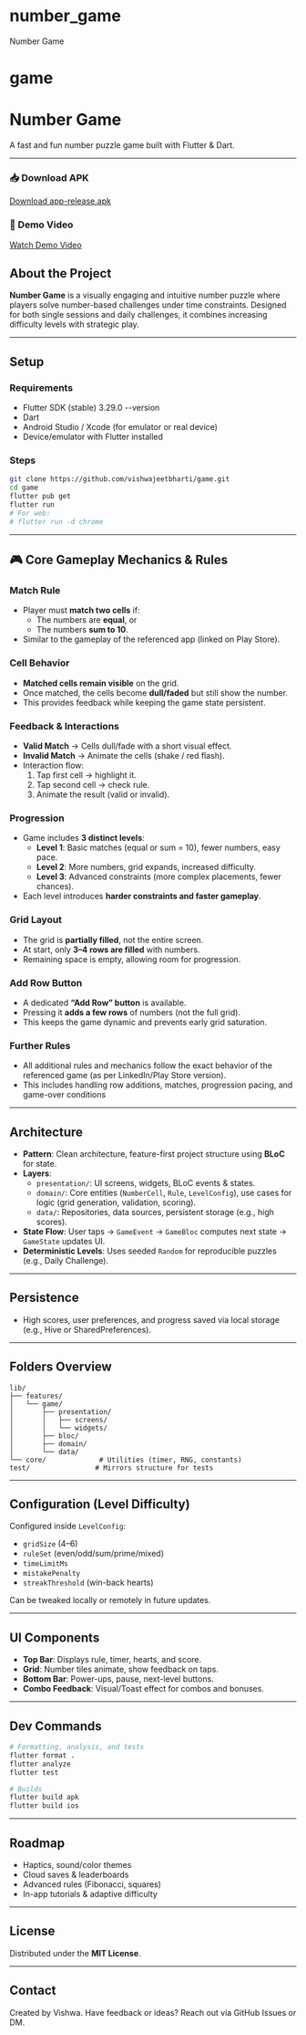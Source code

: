 # number_game
Number Game

# game
# Number Game

A fast and fun number puzzle game built with Flutter & Dart.

---

### 📥 Download APK
[Download app-release.apk](https://github.com/vishwajeetbharti/game/tree/main/release-build/app-release.apk)


### 🎥 Demo Video
[Watch Demo Video](https://github.com/vishwajeetbharti/game/blob/main/release-build/Screen_recording_20250826_114238%20(online-video-cutter.com).mp4)



##  About the Project

**Number Game** is a visually engaging and intuitive number puzzle where players solve number-based challenges under time constraints. Designed for both single sessions and daily challenges, it combines increasing difficulty levels with strategic play.

---

##  Setup

### Requirements
- Flutter SDK (stable) 3.29.0 --version
- Dart
- Android Studio / Xcode (for emulator or real device)
- Device/emulator with Flutter installed

### Steps
```bash
git clone https://github.com/vishwajeetbharti/game.git
cd game
flutter pub get
flutter run
# For web:
# flutter run -d chrome
```

---

## 🎮 Core Gameplay Mechanics & Rules

### Match Rule
- Player must **match two cells** if:
    - The numbers are **equal**, or
    - The numbers **sum to 10**.
- Similar to the gameplay of the referenced app (linked on Play Store).

### Cell Behavior
- **Matched cells remain visible** on the grid.
- Once matched, the cells become **dull/faded** but still show the number.
- This provides feedback while keeping the game state persistent.

### Feedback & Interactions
- **Valid Match** → Cells dull/fade with a short visual effect.
- **Invalid Match** → Animate the cells (shake / red flash).
- Interaction flow:
    1. Tap first cell → highlight it.
    2. Tap second cell → check rule.
    3. Animate the result (valid or invalid).

### Progression
- Game includes **3 distinct levels**:
    - **Level 1**: Basic matches (equal or sum = 10), fewer numbers, easy pace.
    - **Level 2**: More numbers, grid expands, increased difficulty.
    - **Level 3**: Advanced constraints (more complex placements, fewer chances).
- Each level introduces **harder constraints and faster gameplay**.

### Grid Layout
- The grid is **partially filled**, not the entire screen.
- At start, only **3–4 rows are filled** with numbers.
- Remaining space is empty, allowing room for progression.

### Add Row Button
- A dedicated **“Add Row” button** is available.
- Pressing it **adds a few rows** of numbers (not the full grid).
- This keeps the game dynamic and prevents early grid saturation.

### Further Rules
- All additional rules and mechanics follow the exact behavior of the referenced game (as per LinkedIn/Play Store version).
- This includes handling row additions, matches, progression pacing, and game-over conditions

---

##  Architecture

- **Pattern**: Clean architecture, feature-first project structure using **BLoC** for state.
- **Layers**:
    - `presentation/`: UI screens, widgets, BLoC events & states.
    - `domain/`: Core entities (`NumberCell`, `Rule`, `LevelConfig`), use cases for logic (grid generation, validation, scoring).
    - `data/`: Repositories, data sources, persistent storage (e.g., high scores).
- **State Flow**:
  User taps → `GameEvent` → `GameBloc` computes next state → `GameState` updates UI.
- **Deterministic Levels**:
  Uses seeded `Random` for reproducible puzzles (e.g., Daily Challenge).

---

##  Persistence

- High scores, user preferences, and progress saved via local storage (e.g., Hive or SharedPreferences).

---

##  Folders Overview

```
lib/
├── features/
│   └── game/
│       ├── presentation/
│       │   ├── screens/
│       │   └── widgets/
│       ├── bloc/
│       ├── domain/
│       └── data/
└── core/             # Utilities (timer, RNG, constants)
test/                # Mirrors structure for tests
```

---

##  Configuration (Level Difficulty)

Configured inside `LevelConfig`:

- `gridSize` (4–6)
- `ruleSet` (even/odd/sum/prime/mixed)
- `timeLimitMs`
- `mistakePenalty`
- `streakThreshold` (win-back hearts)

Can be tweaked locally or remotely in future updates.

---

##  UI Components

- **Top Bar**: Displays rule, timer, hearts, and score.
- **Grid**: Number tiles animate, show feedback on taps.
- **Bottom Bar**: Power-ups, pause, next-level buttons.
- **Combo Feedback**: Visual/Toast effect for combos and bonuses.

---

##  Dev Commands

```bash
# Formatting, analysis, and tests
flutter format .
flutter analyze
flutter test

# Builds
flutter build apk
flutter build ios
```

---

##  Roadmap

- Haptics, sound/color themes
- Cloud saves & leaderboards
- Advanced rules (Fibonacci, squares)
- In-app tutorials & adaptive difficulty

---

##  License

Distributed under the **MIT License**.

---

##  Contact

Created by Vishwa. Have feedback or ideas? Reach out via GitHub Issues or DM.

